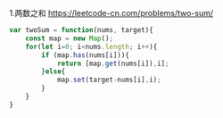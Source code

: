 1.两数之和
https://leetcode-cn.com/problems/two-sum/

``` javascript
var twoSum = function(nums, target){
    const map = new Map();
    for(let i=0; i<nums.length; i++){
        if (map.has(nums[i])){
            return [map.get(nums[i]),i];
        }else{
            map.set(target-nums[i],i);
        }
    }
}
```
